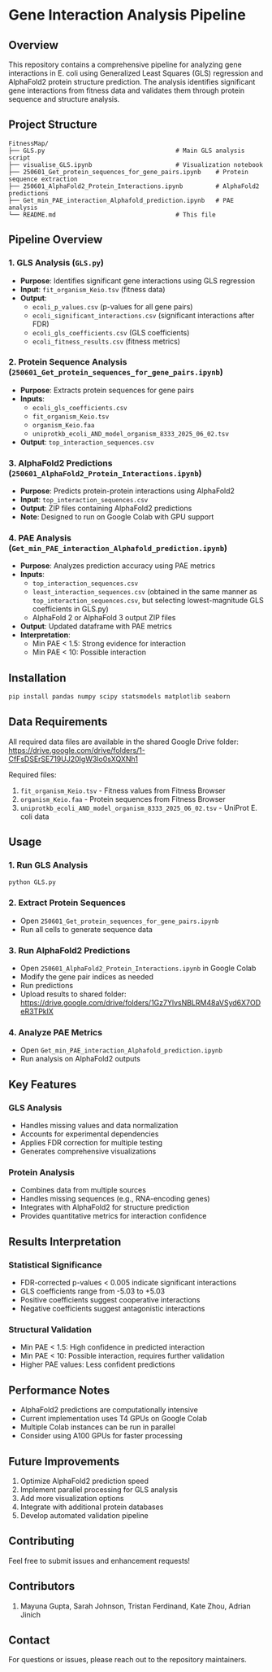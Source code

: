 # Gene Interaction Analysis Pipeline

## Overview

This repository contains a comprehensive pipeline for analyzing gene interactions in E. coli using Generalized Least Squares (GLS) regression and AlphaFold2 protein structure prediction. The analysis identifies significant gene interactions from fitness data and validates them through protein sequence and structure analysis.

## Project Structure

```
FitnessMap/
├── GLS.py                                    # Main GLS analysis script
├── visualise_GLS.ipynb                       # Visualization notebook
├── 250601_Get_protein_sequences_for_gene_pairs.ipynb    # Protein sequence extraction
├── 250601_AlphaFold2_Protein_Interactions.ipynb         # AlphaFold2 predictions
├── Get_min_PAE_interaction_Alphafold_prediction.ipynb   # PAE analysis
└── README.md                                 # This file
```

## Pipeline Overview

### 1. GLS Analysis (`GLS.py`)
- **Purpose**: Identifies significant gene interactions using GLS regression
- **Input**: `fit_organism_Keio.tsv` (fitness data)
- **Output**: 
  - `ecoli_p_values.csv` (p-values for all gene pairs)
  - `ecoli_significant_interactions.csv` (significant interactions after FDR)
  - `ecoli_gls_coefficients.csv` (GLS coefficients)
  - `ecoli_fitness_results.csv` (fitness metrics)

### 2. Protein Sequence Analysis (`250601_Get_protein_sequences_for_gene_pairs.ipynb`)
- **Purpose**: Extracts protein sequences for gene pairs
- **Inputs**:
  - `ecoli_gls_coefficients.csv`
  - `fit_organism_Keio.tsv`
  - `organism_Keio.faa`
  - `uniprotkb_ecoli_AND_model_organism_8333_2025_06_02.tsv`
- **Output**: `top_interaction_sequences.csv`

### 3. AlphaFold2 Predictions (`250601_AlphaFold2_Protein_Interactions.ipynb`)
- **Purpose**: Predicts protein-protein interactions using AlphaFold2
- **Input**: `top_interaction_sequences.csv`
- **Output**: ZIP files containing AlphaFold2 predictions
- **Note**: Designed to run on Google Colab with GPU support

### 4. PAE Analysis (`Get_min_PAE_interaction_Alphafold_prediction.ipynb`)
- **Purpose**: Analyzes prediction accuracy using PAE metrics
- **Inputs**:
  - `top_interaction_sequences.csv`
  - `least_interaction_sequences.csv` (obtained in the same manner as `top_interaction_sequences.csv`, but selecting lowest-magnitude GLS coefficients in GLS.py)
  - AlphaFold 2 or AlphaFold 3 output ZIP files
- **Output**: Updated dataframe with PAE metrics
- **Interpretation**:
  - Min PAE < 1.5: Strong evidence for interaction
  - Min PAE < 10: Possible interaction

## Installation

```bash
pip install pandas numpy scipy statsmodels matplotlib seaborn
```

## Data Requirements

All required data files are available in the shared Google Drive folder:
https://drive.google.com/drive/folders/1-CfFsDSErSE719UJ20IgW3lo0sXQXNh1

Required files:
1. `fit_organism_Keio.tsv` - Fitness values from Fitness Browser
2. `organism_Keio.faa` - Protein sequences from Fitness Browser
3. `uniprotkb_ecoli_AND_model_organism_8333_2025_06_02.tsv` - UniProt E. coli data

## Usage

### 1. Run GLS Analysis
```bash
python GLS.py
```

### 2. Extract Protein Sequences
- Open `250601_Get_protein_sequences_for_gene_pairs.ipynb`
- Run all cells to generate sequence data

### 3. Run AlphaFold2 Predictions
- Open `250601_AlphaFold2_Protein_Interactions.ipynb` in Google Colab
- Modify the gene pair indices as needed
- Run predictions
- Upload results to shared folder: https://drive.google.com/drive/folders/1Gz7YlvsNBLRM48aVSyd6X7ODeR3TPklX

### 4. Analyze PAE Metrics
- Open `Get_min_PAE_interaction_Alphafold_prediction.ipynb`
- Run analysis on AlphaFold2 outputs

## Key Features

### GLS Analysis
- Handles missing values and data normalization
- Accounts for experimental dependencies
- Applies FDR correction for multiple testing
- Generates comprehensive visualizations

### Protein Analysis
- Combines data from multiple sources
- Handles missing sequences (e.g., RNA-encoding genes)
- Integrates with AlphaFold2 for structure prediction
- Provides quantitative metrics for interaction confidence

## Results Interpretation

### Statistical Significance
- FDR-corrected p-values < 0.005 indicate significant interactions
- GLS coefficients range from -5.03 to +5.03
- Positive coefficients suggest cooperative interactions
- Negative coefficients suggest antagonistic interactions

### Structural Validation
- Min PAE < 1.5: High confidence in predicted interaction
- Min PAE < 10: Possible interaction, requires further validation
- Higher PAE values: Less confident predictions

## Performance Notes

- AlphaFold2 predictions are computationally intensive
- Current implementation uses T4 GPUs on Google Colab
- Multiple Colab instances can be run in parallel
- Consider using A100 GPUs for faster processing

## Future Improvements

1. Optimize AlphaFold2 prediction speed
2. Implement parallel processing for GLS analysis
3. Add more visualization options
4. Integrate with additional protein databases
5. Develop automated validation pipeline

## Contributing

Feel free to submit issues and enhancement requests!

## Contributors
1. Mayuna Gupta, Sarah Johnson, Tristan Ferdinand, Kate Zhou, Adrian Jinich

## Contact

For questions or issues, please reach out to the repository maintainers.
